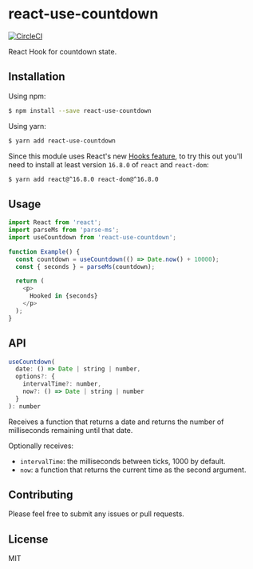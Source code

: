 # react-use-countdown

[![CircleCI](https://circleci.com/gh/bsonntag/react-use-countdown.svg?style=svg)](https://circleci.com/gh/bsonntag/react-use-countdown)

React Hook for countdown state.

## Installation

Using npm:

```sh
$ npm install --save react-use-countdown
```

Using yarn:

```sh
$ yarn add react-use-countdown
```

Since this module uses React's new [Hooks feature](https://reactjs.org/docs/hooks-intro.html),
to try this out you'll need to install at least version `16.8.0`
of `react` and `react-dom`:

```sh
$ yarn add react@^16.8.0 react-dom@^16.8.0
```

## Usage

```js
import React from 'react';
import parseMs from 'parse-ms';
import useCountdown from 'react-use-countdown';

function Example() {
  const countdown = useCountdown(() => Date.now() + 10000);
  const { seconds } = parseMs(countdown);

  return (
    <p>
      Hooked in {seconds}
    </p>
  );
}
```

## API

```js
useCountdown(
  date: () => Date | string | number,
  options?: {
    intervalTime?: number,
    now?: () => Date | string | number
  }
): number
```

Receives a function that returns a date and returns the number of milliseconds remaining until that date.

Optionally receives:

- `intervalTime`: the milliseconds between ticks, 1000 by default.
- `now`: a function that returns the current time as the second argument.

## Contributing

Please feel free to submit any issues or pull requests.

## License

MIT
